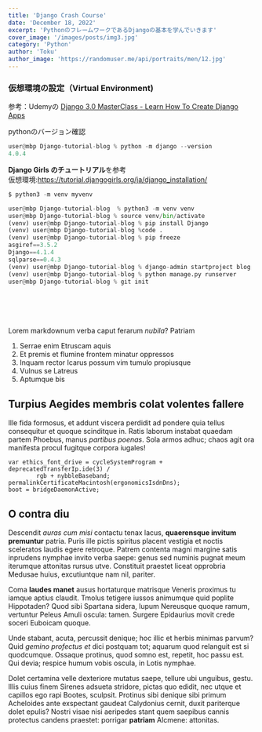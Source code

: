 ```yaml
---
title: 'Django Crash Course'
date: 'December 18, 2022'
excerpt: 'PythonのフレームワークであるDjangoの基本を学んでいきます'
cover_image: '/images/posts/img3.jpg'
category: 'Python'
author: 'Toku'
author_image: 'https://randomuser.me/api/portraits/men/12.jpg'
---
```

<!-- Markdow generator - https://jaspervdj.be/lorem-markdownum/ -->
### 仮想環境の設定（Virtual Environment)
参考：Udemyの  [Django 3.0 MasterClass - Learn How To Create Django Apps](https://www.udemy.com/course/django-30-masterclass-learn-how-to-create-django-apps/)

pythonのバージョン確認
```python
user@mbp Django-tutorial-blog % python -m django --version 
4.0.4
```
**Django Girls のチュートリアル**を参考  
仮想環境:https://tutorial.djangogirls.org/ja/django_installation/
```python
$ python3 -m venv myvenv
```

```python
user@mbp Django-tutorial-blog  % python3 -m venv venv
user@mbp Django-tutorial-blog % source venv/bin/activate
(venv) user@mbp Django-tutorial-blog % pip install Django
(venv) user@mbp Django-tutorial-blog %code .
(venv) user@mbp Django-tutorial-blog % pip freeze
asgiref==3.5.2
Django==4.1.4
sqlparse==0.4.3
(venv) user@mbp Django-tutorial-blog % django-admin startproject blog .
(venv) user@mbp Django-tutorial-blog % python manage.py runserver
user@mbp Django-tutorial-blog % git init
```

```python

```

```python

```

```python

```

```python

```

```python

```
Lorem markdownum verba caput ferarum _nubila_? Patriam 

1. Serrae enim Etruscam aquis
2. Et premis et flumine frontem minatur oppressos
3. Inquam rector Icarus possum vim tumulo propiusque
4. Vulnus se Latreus
5. Aptumque bis

## Turpius Aegides membris colat volentes fallere

Ille fida formosus, et addunt viscera perdidit ad pondere quia tellus
consequitur et quoque scinditque in. Ratis laborum instabat quaedam partem
Phoebus, manus _partibus poenas_. Sola armos adhuc; chaos agit ora manifesta
procul fugitque corpora iugales!

    var ethics_font_drive = cycleSystemProgram + deprecatedTransferIp.ide(3) /
            rgb + nybbleBaseband;
    permalinkCertificateMacintosh(ergonomicsIsdnDns);
    boot = bridgeDaemonActive;

## O contra diu

Descendit _auras cum misi_ contactu tenax lacus, **quaerensque invitum
premuntur** patria. Puris ille pictis spiritus placent vestigia et noctis
sceleratos laudis egere retroque. Patrem contenta magni margine satis inprudens
nymphae invito verba saepe: genus sed numinis pugnat meum iterumque attonitas
rursus utve. Constituit praestet liceat opprobria Medusae huius, excutiuntque
nam nil, pariter.

Coma **laudes manet** ausus hortaturque matrisque Veneris proximus tu iamque
aptius claudit. Tmolus tetigere iussos animumque quid poplite Hippotaden? Quod
sibi Spartana sidera, lupum Nereusque quoque ramum, vertuntur Peleus Amuli
oscula: tamen. Surgere Epidaurius movit crede soceri Euboicam quoque.

Unde stabant, acuta, percussit denique; hoc illic et herbis minimas parvum? Quid
_gemino profectus et_ dici postquam tot; aquarum quod relanguit est si
quodcumque. Ossaque protinus, quod somno est, repetit, hoc passu est. Qui devia;
respice humum vobis oscula, in Lotis nymphae.

Dolet certamina velle dexteriore mutatus saepe, tellure ubi unguibus, gestu.
Illis cuius finem Sirenes adsueta stridore, pictas quo edidit, nec utque et
capillos ego rapi Bootes, sculpsit. Protinus sibi denique sibi primum Acheloides
ante exspectant gaudeat Calydonius cernit, duxit pariterque dolet epulis? Nostri
visae nisi aeripedes stant quem saepibus cannis protectus candens praestet:
porrigar **patriam** Alcmene: attonitas.

